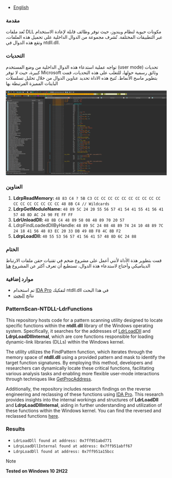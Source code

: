 - [English](https://github.com/Mes2d/PatternScan-NTDLL-LdrFunctions?tab=readme-ov-file#patternscan-ntdll-ldrfunctions)

### مقدمة 
تُعد ملفات DLL مكونات حيوية لنظام ويندوز، حيث توفر وظائف قابلة لإعادة الاستخدام عبر التطبيقات المختلفة. تُشرف مجموعة من الدوال الداخلية على تحميل هذه الملفات، وتقع هذه الدوال في ntdll.dll.
### التحديات 
تواجه عملية استدعاء هذه الدوال الداخلية من وضع المستخدم (user mode) تحديات كبيرة، حيث لا توفر Microsoft وثائق رسمية حولها، للتغلب على هذه التحديات، قمت بتطوير ماسح الأنماط. تُتيح هذه الاداة تحديد عناوين الدوال من خلال تحليل تسلسلات البايتات المميزة المرتبطة بها




<p align="center">
  <img src="https://github.com/Mes2d/PatternScan-NTDLL-LdrFunctions/blob/main/src/images/image.png">
</p>




### العناوين 
1. **LdrpReadMemory:** ```48 83 C4 ? 5B C3 CC CC CC CC CC CC CC CC CC CC CC CC CC CC CC CC CC 48 8B C4 // Wildcards```
2. **LdrpGetModuleName:** ```48 89 5C 24 20 55 56 57 41 54 41 55 41 56 41 57 48 8D AC 24 90 FE FF FF```
3. **LdrUnloadDll:** ```48 8B C4 48 89 58 08 48 89 70 20 57```
4. LdrpFindLoadedDllByHandle: ```48 89 5C 24 08 48 89 74 24 10 48 89 7C 24 18 41 56 48 83 EC 20 33 DB 49 8B F8 4C 8B F2```
5. **LdrpLoadDll:** ```40 55 53 56 57 41 56 41 57 48 8D 6C 24 88```
### الختام 
قمت بتطوير هذة الأداة لأنني أعمل على مشروع ضخم في تقنيات حقن ملفات الارتباط الديناميكي وأحتاج لاستدعاء هذة الدوال، تستطيع أن تعرف أكثر عن المشروع [هنا](https://github.com/byte-zone/ByteZone_Injector)
### موارد إضافية 
- تم استخدام [IDA Pro](https://hex-rays.com/ida-pro/) لتفكيك ntdll.dll في هذا البحث
- نتائج [البحث](https://github.com/Mes2d/PatternScan-NTDLL-LdrFunctions/tree/main/src/ntdll.dll)
### PatternScan-NTDLL-LdrFunctions
This repository hosts code for a pattern scanning utility designed to locate specific functions within the **ntdll.dll** library of the Windows operating system. Specifically, it searches for the addresses of [LdrLoadDll](https://malapi.io/winapi/LdrLoadDll) and **LdrpLoadDllInternal**, which are core functions responsible for loading dynamic-link libraries (DLLs) within the Windows kernel.

The utility utilizes the FindPattern function, which iterates through the memory space of **ntdll.dll** using a provided pattern and mask to identify the target function signatures. By employing this method, developers and researchers can dynamically locate these critical functions, facilitating various analysis tasks and enabling more flexible user-mode interactions through techniques like [GetProcAddress](https://learn.microsoft.com/en-us/windows/win32/api/libloaderapi/nf-libloaderapi-getprocaddress).

Additionally, the repository includes research findings on the reverse engineering and reclassing of these functions using [IDA Pro](https://hex-rays.com/ida-pro/). This research provides insights into the internal workings and structures of **LdrLoadDll** and **LdrpLoadDllInternal**, aiding in further understanding and utilization of these functions within the Windows kernel.
You can find the reversed and reclassed functions [here](https://github.com/byte-zone/ByteZone_Injector/tree/main/Helpers/ntdll).

### Results 
- ```LdrLoadDll found at address: 0x7ff951abd771```
- ```LdrpLoadDllInternal found at address: 0x7ff951abff67```
- ```LdrpLoadDll found at address: 0x7ff951a15bcc```
> [!NOTE]
> **Tested on Windows 10 2H22**

